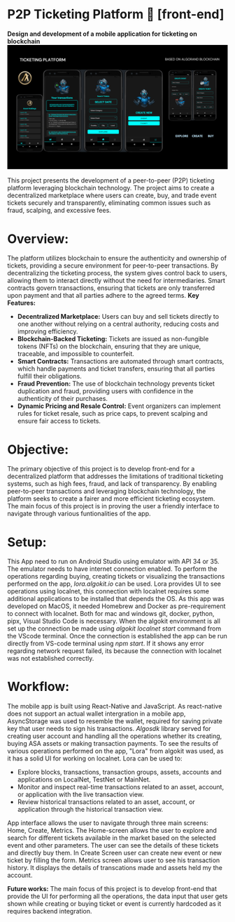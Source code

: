 # P2P Ticketing Platform 📱 [front-end]
**Design and development of a mobile application for ticketing on blockchain**
![image alt](https://github.com/yash-kumar01/TicketingProject/blob/31e6193bc788ce3fba4d6822f3a38505ad953732/finalappdesign.png)

This project presents the development of a peer-to-peer (P2P) ticketing platform leveraging blockchain technology. The project aims to create a decentralized marketplace where users can create, buy, and trade event tickets securely and transparently, eliminating common issues such as fraud, scalping, and excessive fees.

# Overview:
The platform utilizes blockchain to ensure the authenticity and ownership of tickets, providing a secure environment for peer-to-peer transactions. By decentralizing the ticketing process, the system gives control back to users, allowing them to interact directly without the need for intermediaries. Smart contracts govern transactions, ensuring that tickets are only transferred upon payment and that all parties adhere to the agreed terms. 
**Key Features:**

- **Decentralized Marketplace:** Users can buy and sell tickets directly to one another without relying on a central authority, reducing costs and improving efficiency.
- **Blockchain-Backed Ticketing:** Tickets are issued as non-fungible tokens (NFTs) on the blockchain, ensuring that they are unique, traceable, and impossible to counterfeit.
- **Smart Contracts:** Transactions are automated through smart contracts, which handle payments and ticket transfers, ensuring that all parties fulfill their obligations.
- **Fraud Prevention:** The use of blockchain technology prevents ticket duplication and fraud, providing users with confidence in the authenticity of their purchases.
- **Dynamic Pricing and Resale Control:** Event organizers can implement rules for ticket resale, such as price caps, to prevent scalping and ensure fair access to tickets.

# Objective:
The primary objective of this project is to develop front-end for a decentralized platform that addresses the limitations of traditional ticketing systems, such as high fees, fraud, and lack of transparency. By enabling peer-to-peer transactions and leveraging blockchain technology, the platform seeks to create a fairer and more efficient ticketing ecosystem. The main focus of this project is in proving the user a friendly interface to navigate through various funtionalities of the app.

# Setup:
This App need to run on Android Studio using emulator with API 34 or 35. The emulator needs to have internet connection enabled. To perform the operations regarding buying, creating tickets or visualizing the transactions performed on the app,  *lora.algokit.io* can be used. Lora provides UI to see operations using localnet, this connection with localnet requires some additional applications to be installed that depends the OS. As this app was developed on MacOS, it needed Homebrew and Docker as pre-requirement to connect with localnet. Both for mac and windows git, docker, python, pipx, Visual Studio Code is necessary. When the algokit environment is all set up the connection be made using *algokit localnet start* command from the VScode terminal. Once the connection is established the app can be run directly from VS-code terminal using *npm start*. If it shows any error regarding network request failed, its because the connection with localnet was not established correctly. 

# Workflow:
The mobile app is built using React-Native and JavaScript. As react-native does not support an actual wallet intergration in a mobile app, AsyncStorage was used to resemble the wallet, required for saving private key that user needs to sign his transactions. *Algosdk* library served for creating user account and handling all the operations  whether its creating, buying ASA assets or making transaction payments. To see the results of various operations performed on the app, "Lora" from algokit was used, as it has a solid UI for working on localnet. Lora can be used to:
- Explore blocks, transactions, transaction groups, assets, accounts and applications on LocalNet, TestNet or MainNet.
- Monitor and inspect real-time transactions related to an asset, account, or application with the live transaction view.
- Review historical transactions related to an asset, account, or application through the historical transaction view.
  
App interface allows the user to navigate through three main screens: Home, Create, Metrics. The Home-screen allows the user to explore and search for different tickets available in the market based on the selected event and other parameters. The user can see the details of these tickets and directly buy them. In Create Screen user can create new event or new ticket by filling the form. Metrics screen allows user to see his transaction history. It displays the details of transcations made and assets held my the account.

**Future works:** The main focus of this project is to develop front-end that provide the UI for performing all the operations, the data input that user gets shown while creating or buying ticket or event is currently hardcoded as it requires backend integration.
